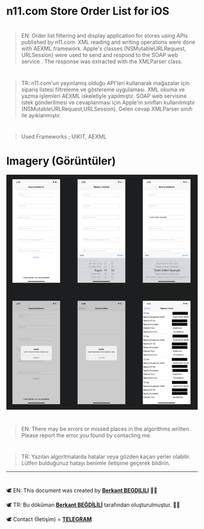 # n11.com Store Order List for iOS

#
> EN: Order list filtering and display application for stores using APIs published by n11.com. XML reading and writing operations were done with AEXML framework. Apple's classes (NSMutableURLRequest, URLSession) were used to send and respond to the SOAP web service . The response was extracted with the XMLParser class.
#
> TR: n11.com'un yayınlamış olduğu API'leri kullanarak mağazalar için sipariş listesi filtreleme ve göstereme uygulaması. XML okuma ve yazma işlemleri AEXML iskeletiyle yapılmıştır. SOAP web servisine istek gönderilmesi ve cevaplanması için Apple'ın sınıfları kullanılmıştır (NSMutableURLRequest,URLSession). Gelen cevap XMLParser sınıfı ile ayıklanmıştır.

#
> Used Frameworks ; UIKIT, AEXML


# Imagery (Görüntüler)
![run1](https://github.com/berkantbegdilili/n11-OrderList/blob/master/img/panel_img.png)


#
> EN: There may be errors or missed places in the algorithms written. Please report the error you found by contacting me.
#
> TR: Yazılan algoritmalarda hatalar veya gözden kaçan yerler olabilir. Lütfen bulduğunuz hatayı benimle iletişime geçerek bildirin.

________________________________
#
🕊 EN: This document was created by [**Berkant BEGDILILI**](https://www.linkedin.com/in/berkantbegdilili/ "LinkedIN: berkantbegdilili")  ✌🏼

🕊 TR: Bu döküman [**Berkant BEĞDİLİLİ**](https://www.linkedin.com/in/berkantbegdilili/ "LinkedIN: berkantbegdilili") tarafından oluşturulmuştur. ✌🏼

🕊 Contact (İletişim) = [**TELEGRAM**](https://t.me/berkantbegdilili/ "Telegram: @berkantbegdilili")




